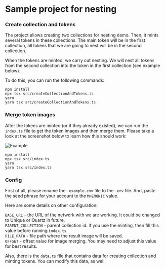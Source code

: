 # Sample project for nesting

### Create collection and tokens 

The project allows creating two collections for nesting demo. Then, it mints several tokens in these collections.
The main token will be in the first collection, all tokens that we are going to nest will be in the second collection.

When the tokens are minted, we carry out nesting. We will nest all tokens from the second collection into the token in 
the first collection (see example below).  

To do this, you can run the following commands: 

```bash:no-line-numbers
npm install
npx tsx src/createCollectionAndTokens.ts
yarn 
yarn tsx src/createCollectionAndTokens.ts
```

### Merge token images

After the tokens are minted (or if they already existed), we can run the `index.ts` file to get the token images and then merge them.
Please take a look at the screenshot below to learn how this should work: 

![Example](/images/example.png "This is how it works!") 

```bash:no-line-numbers
npm install
npx tsx src/index.ts
yarn 
yarn tsx src/index.ts
```

### Config 

First of all, please rename the `.example.env` file to the `.env` file. And, paste the seed phrase for your account to the `MNEMONIC` value. 

Here are some details on other configuration: 

`BASE_URL` - the URL of the network with we are working. It could be changed to Unique or Quartz in future.   
`PARENT_COLLECTION` - parent collection id. If you use the minting, then fill this value before running `index.ts`.  
`FILE_PATH` - file path where the result image will be saved.   
`OFFSET` - offset value for image merging. You may need to adjust this value for best results.   

Also, there is the `data.ts` file that contains data for creating collection and minting tokens. You can modify this data, as well.  



